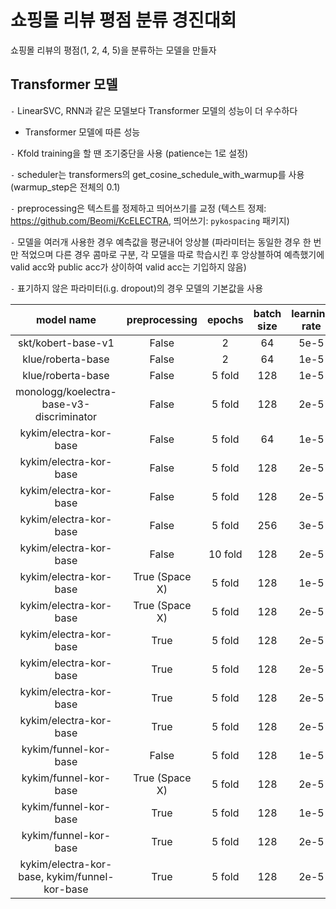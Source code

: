 # 쇼핑몰 리뷰 평점 분류 경진대회

쇼핑몰 리뷰의 평점(1, 2, 4, 5)을 분류하는 모델을 만들자

## Transformer 모델

`-` LinearSVC, RNN과 같은 모델보다 Transformer 모델의 성능이 더 우수하다

- Transformer 모델에 따른 성능

`-` Kfold training을 할 땐 조기중단을 사용 (patience는 1로 설정)

`-` scheduler는 transformers의 get_cosine_schedule_with_warmup를 사용 (warmup_step은 전체의 0.1)

`-` preprocessing은 텍스트를 정제하고 띄어쓰기를 교정 (텍스트 정제: https://github.com/Beomi/KcELECTRA, 띄어쓰기: `pykospacing` 패키지)

`-` 모델을 여러개 사용한 경우 예측값을 평균내어 앙상블 (파라미터는 동일한 경우 한 번만 적었으며 다른 경우 콤마로 구분, 각 모델을 따로 학습시킨 후 앙상블하여 예측했기에 valid acc와 public acc가 상이하여 valid acc는 기입하지 않음)

`-` 표기하지 않은 파라미터(i.g. dropout)의 경우 모델의 기본값을 사용

|model name|preprocessing|epochs|batch size|learning rate|max len|label smoothing|scheduler|valid acc|public acc|
|:-:|:-:|:-:|:-:|:-:|:-:|:-:|:-:|:-:|:-:|
|skt/kobert-base-v1|False|2|64|5e-5|64|0.05|O|0.68631|0.68344|
|klue/roberta-base|False|2|64|1e-5|50|0.05|X|0.7054|0.68952|
|klue/roberta-base|False|5 fold|128|1e-5|50|0.05|X|0.6958|0.69568|
|monologg/koelectra-base-v3-discriminator|False|5 fold|128|2e-5|50|0.05|O|0.6953|0.69432|
|kykim/electra-kor-base|False|5 fold|64|1e-5|50|0.05|X|0.7040|0.7064|
|kykim/electra-kor-base|False|5 fold|128|2e-5|50|0.05|X|0.7033|0.70872|
|kykim/electra-kor-base|False|5 fold|128|2e-5|50|0.1|X|0.7033|0.70544|
|kykim/electra-kor-base|False|5 fold|256|3e-5|50|0.05|O|0.7048|0.7048|
|kykim/electra-kor-base|False|10 fold|128|2e-5|50|0.05|O|0.7064|0.70496|
|kykim/electra-kor-base|True (Space X)|5 fold|128|1e-5|50|0.05|O|0.7072|0.70512|
|kykim/electra-kor-base|True (Space X)|5 fold|128|2e-5|50|0.05|O|0.7050|0.7080|
|kykim/electra-kor-base|True|5 fold|128|2e-5|50|0.0|O|0.7028|0.7060|
|kykim/electra-kor-base|True|5 fold|128|2e-5|50|0.025|O|0.7046|0.70632|
|kykim/electra-kor-base|True|5 fold|128|2e-5|50|0.05|O|0.7066|0.7076|
|kykim/electra-kor-base|True|5 fold|128|2e-5|50|0.075|O|0.7044|0.70672|
|kykim/funnel-kor-base|False|5 fold|128|1e-5|50|0.05|X|0.7017|0.7024|
|kykim/funnel-kor-base|True (Space X)|5 fold|128|2e-5|50|0.05|O|0.7064|0.70616|
|kykim/funnel-kor-base|True|5 fold|128|1e-5|50|0.05|O|0.7070|0.70536|
|kykim/funnel-kor-base|True|5 fold|128|2e-5|50|0.05|O|0.7053|0.71216|
|kykim/electra-kor-base, kykim/funnel-kor-base|True|5 fold|128|2e-5|50|0.05|O| |0.7124|

